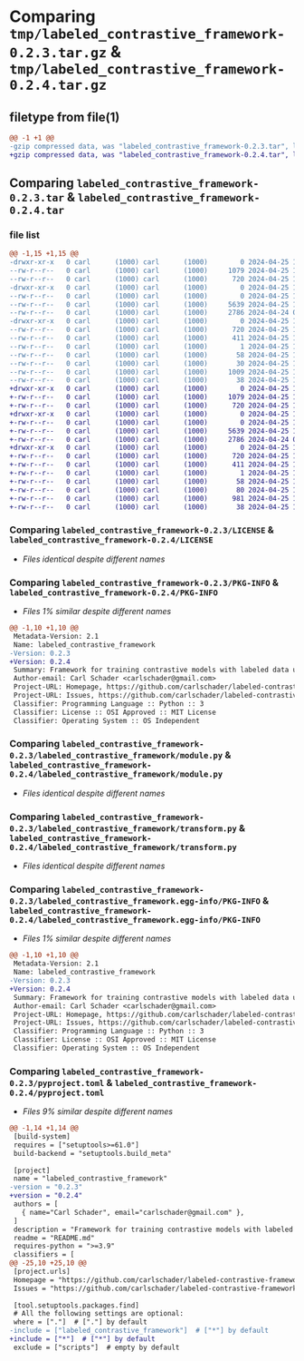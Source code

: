 # Comparing `tmp/labeled_contrastive_framework-0.2.3.tar.gz` & `tmp/labeled_contrastive_framework-0.2.4.tar.gz`

## filetype from file(1)

```diff
@@ -1 +1 @@
-gzip compressed data, was "labeled_contrastive_framework-0.2.3.tar", last modified: Thu Apr 25 19:07:07 2024, max compression
+gzip compressed data, was "labeled_contrastive_framework-0.2.4.tar", last modified: Thu Apr 25 19:09:48 2024, max compression
```

## Comparing `labeled_contrastive_framework-0.2.3.tar` & `labeled_contrastive_framework-0.2.4.tar`

### file list

```diff
@@ -1,15 +1,15 @@
-drwxr-xr-x   0 carl      (1000) carl      (1000)        0 2024-04-25 19:07:07.218436 labeled_contrastive_framework-0.2.3/
--rw-r--r--   0 carl      (1000) carl      (1000)     1079 2024-04-25 18:44:05.000000 labeled_contrastive_framework-0.2.3/LICENSE
--rw-r--r--   0 carl      (1000) carl      (1000)      720 2024-04-25 19:07:07.218436 labeled_contrastive_framework-0.2.3/PKG-INFO
-drwxr-xr-x   0 carl      (1000) carl      (1000)        0 2024-04-25 19:07:07.218436 labeled_contrastive_framework-0.2.3/labeled_contrastive_framework/
--rw-r--r--   0 carl      (1000) carl      (1000)        0 2024-04-25 19:06:11.000000 labeled_contrastive_framework-0.2.3/labeled_contrastive_framework/__init__.py
--rw-r--r--   0 carl      (1000) carl      (1000)     5639 2024-04-25 17:18:30.000000 labeled_contrastive_framework-0.2.3/labeled_contrastive_framework/module.py
--rw-r--r--   0 carl      (1000) carl      (1000)     2786 2024-04-24 00:16:10.000000 labeled_contrastive_framework-0.2.3/labeled_contrastive_framework/transform.py
-drwxr-xr-x   0 carl      (1000) carl      (1000)        0 2024-04-25 19:07:07.218436 labeled_contrastive_framework-0.2.3/labeled_contrastive_framework.egg-info/
--rw-r--r--   0 carl      (1000) carl      (1000)      720 2024-04-25 19:07:07.000000 labeled_contrastive_framework-0.2.3/labeled_contrastive_framework.egg-info/PKG-INFO
--rw-r--r--   0 carl      (1000) carl      (1000)      411 2024-04-25 19:07:07.000000 labeled_contrastive_framework-0.2.3/labeled_contrastive_framework.egg-info/SOURCES.txt
--rw-r--r--   0 carl      (1000) carl      (1000)        1 2024-04-25 19:07:07.000000 labeled_contrastive_framework-0.2.3/labeled_contrastive_framework.egg-info/dependency_links.txt
--rw-r--r--   0 carl      (1000) carl      (1000)       58 2024-04-25 19:07:07.000000 labeled_contrastive_framework-0.2.3/labeled_contrastive_framework.egg-info/requires.txt
--rw-r--r--   0 carl      (1000) carl      (1000)       30 2024-04-25 19:07:07.000000 labeled_contrastive_framework-0.2.3/labeled_contrastive_framework.egg-info/top_level.txt
--rw-r--r--   0 carl      (1000) carl      (1000)     1009 2024-04-25 19:06:53.000000 labeled_contrastive_framework-0.2.3/pyproject.toml
--rw-r--r--   0 carl      (1000) carl      (1000)       38 2024-04-25 19:07:07.218436 labeled_contrastive_framework-0.2.3/setup.cfg
+drwxr-xr-x   0 carl      (1000) carl      (1000)        0 2024-04-25 19:09:48.043011 labeled_contrastive_framework-0.2.4/
+-rw-r--r--   0 carl      (1000) carl      (1000)     1079 2024-04-25 18:44:05.000000 labeled_contrastive_framework-0.2.4/LICENSE
+-rw-r--r--   0 carl      (1000) carl      (1000)      720 2024-04-25 19:09:48.043011 labeled_contrastive_framework-0.2.4/PKG-INFO
+drwxr-xr-x   0 carl      (1000) carl      (1000)        0 2024-04-25 19:09:48.043011 labeled_contrastive_framework-0.2.4/labeled_contrastive_framework/
+-rw-r--r--   0 carl      (1000) carl      (1000)        0 2024-04-25 19:06:11.000000 labeled_contrastive_framework-0.2.4/labeled_contrastive_framework/__init__.py
+-rw-r--r--   0 carl      (1000) carl      (1000)     5639 2024-04-25 17:18:30.000000 labeled_contrastive_framework-0.2.4/labeled_contrastive_framework/module.py
+-rw-r--r--   0 carl      (1000) carl      (1000)     2786 2024-04-24 00:16:10.000000 labeled_contrastive_framework-0.2.4/labeled_contrastive_framework/transform.py
+drwxr-xr-x   0 carl      (1000) carl      (1000)        0 2024-04-25 19:09:48.043011 labeled_contrastive_framework-0.2.4/labeled_contrastive_framework.egg-info/
+-rw-r--r--   0 carl      (1000) carl      (1000)      720 2024-04-25 19:09:33.000000 labeled_contrastive_framework-0.2.4/labeled_contrastive_framework.egg-info/PKG-INFO
+-rw-r--r--   0 carl      (1000) carl      (1000)      411 2024-04-25 19:09:48.000000 labeled_contrastive_framework-0.2.4/labeled_contrastive_framework.egg-info/SOURCES.txt
+-rw-r--r--   0 carl      (1000) carl      (1000)        1 2024-04-25 19:09:33.000000 labeled_contrastive_framework-0.2.4/labeled_contrastive_framework.egg-info/dependency_links.txt
+-rw-r--r--   0 carl      (1000) carl      (1000)       58 2024-04-25 19:09:33.000000 labeled_contrastive_framework-0.2.4/labeled_contrastive_framework.egg-info/requires.txt
+-rw-r--r--   0 carl      (1000) carl      (1000)       80 2024-04-25 19:09:33.000000 labeled_contrastive_framework-0.2.4/labeled_contrastive_framework.egg-info/top_level.txt
+-rw-r--r--   0 carl      (1000) carl      (1000)      981 2024-04-25 19:08:05.000000 labeled_contrastive_framework-0.2.4/pyproject.toml
+-rw-r--r--   0 carl      (1000) carl      (1000)       38 2024-04-25 19:09:48.043011 labeled_contrastive_framework-0.2.4/setup.cfg
```

### Comparing `labeled_contrastive_framework-0.2.3/LICENSE` & `labeled_contrastive_framework-0.2.4/LICENSE`

 * *Files identical despite different names*

### Comparing `labeled_contrastive_framework-0.2.3/PKG-INFO` & `labeled_contrastive_framework-0.2.4/PKG-INFO`

 * *Files 1% similar despite different names*

```diff
@@ -1,10 +1,10 @@
 Metadata-Version: 2.1
 Name: labeled_contrastive_framework
-Version: 0.2.3
+Version: 0.2.4
 Summary: Framework for training contrastive models with labeled data using arcface loss.
 Author-email: Carl Schader <carlschader@gmail.com>
 Project-URL: Homepage, https://github.com/carlschader/labeled-contrastive-framework
 Project-URL: Issues, https://github.com/carlschader/labeled-contrastive-framework/issues
 Classifier: Programming Language :: Python :: 3
 Classifier: License :: OSI Approved :: MIT License
 Classifier: Operating System :: OS Independent
```

### Comparing `labeled_contrastive_framework-0.2.3/labeled_contrastive_framework/module.py` & `labeled_contrastive_framework-0.2.4/labeled_contrastive_framework/module.py`

 * *Files identical despite different names*

### Comparing `labeled_contrastive_framework-0.2.3/labeled_contrastive_framework/transform.py` & `labeled_contrastive_framework-0.2.4/labeled_contrastive_framework/transform.py`

 * *Files identical despite different names*

### Comparing `labeled_contrastive_framework-0.2.3/labeled_contrastive_framework.egg-info/PKG-INFO` & `labeled_contrastive_framework-0.2.4/labeled_contrastive_framework.egg-info/PKG-INFO`

 * *Files 1% similar despite different names*

```diff
@@ -1,10 +1,10 @@
 Metadata-Version: 2.1
 Name: labeled_contrastive_framework
-Version: 0.2.3
+Version: 0.2.4
 Summary: Framework for training contrastive models with labeled data using arcface loss.
 Author-email: Carl Schader <carlschader@gmail.com>
 Project-URL: Homepage, https://github.com/carlschader/labeled-contrastive-framework
 Project-URL: Issues, https://github.com/carlschader/labeled-contrastive-framework/issues
 Classifier: Programming Language :: Python :: 3
 Classifier: License :: OSI Approved :: MIT License
 Classifier: Operating System :: OS Independent
```

### Comparing `labeled_contrastive_framework-0.2.3/pyproject.toml` & `labeled_contrastive_framework-0.2.4/pyproject.toml`

 * *Files 9% similar despite different names*

```diff
@@ -1,14 +1,14 @@
 [build-system]
 requires = ["setuptools>=61.0"]
 build-backend = "setuptools.build_meta"
 
 [project]
 name = "labeled_contrastive_framework"
-version = "0.2.3"
+version = "0.2.4"
 authors = [
   { name="Carl Schader", email="carlschader@gmail.com" },
 ]
 description = "Framework for training contrastive models with labeled data using arcface loss."
 readme = "README.md"
 requires-python = ">=3.9"
 classifiers = [
@@ -25,10 +25,10 @@
 [project.urls]
 Homepage = "https://github.com/carlschader/labeled-contrastive-framework"
 Issues = "https://github.com/carlschader/labeled-contrastive-framework/issues"
 
 [tool.setuptools.packages.find]
 # All the following settings are optional:
 where = ["."]  # ["."] by default
-include = ["labeled_contrastive_framework"]  # ["*"] by default
+include = ["*"]  # ["*"] by default
 exclude = ["scripts"]  # empty by default
```

